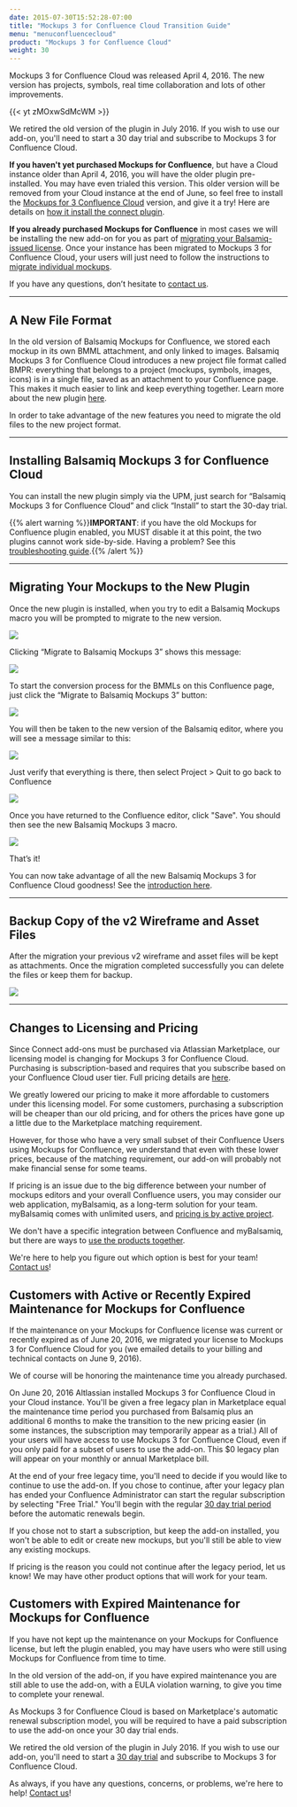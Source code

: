 ```yaml
---
date: 2015-07-30T15:52:28-07:00
title: "Mockups 3 for Confluence Cloud Transition Guide"
menu: "menuconfluencecloud" 
product: "Mockups 3 for Confluence Cloud"
weight: 30
---
```


Mockups 3 for Confluence Cloud was released April 4, 2016. The new version has projects, symbols, real time collaboration and lots of other improvements.

{{< yt zMOxwSdMcWM >}}

We retired the old version of the plugin in July 2016. If you wish to use our add-on, you'll need to start a 30 day trial and subscribe to Mockups 3 for Confluence Cloud.

**If you haven't yet purchased Mockups for Confluence**, but have a Cloud instance older than April 4, 2016, you will have the older plugin pre-installed. You may have even trialed this version. This older version will be removed from your Cloud instance at the end of June, so feel free to install the [Mockups for 3 Confluence Cloud](https://marketplace.atlassian.com/plugins/com.balsamiq.mockups.confluence/cloud/overview) version, and give it a try! Here are details on [how it install the connect plugin](https://marketplace.atlassian.com/plugins/com.balsamiq.mockups.confluence/cloud/installation).

**If you already purchased Mockups for Confluence** in most cases we will be installing the new add-on for you as part of [migrating your Balsamiq-issued license](#changes-to-licensing-and-pricing). Once your instance has been migrated to Mockups 3 for Confluence Cloud, your users will just need to follow the instructions to [migrate individual mockups](#migrating-your-mockups-to-the-new-plugin).

If you have any questions, don’t hesitate to [contact us](https://balsamiq.com/company/contact/#/s/m4c).

---

## A New File Format

In the old version of Balsamiq Mockups for Confluence, we stored each mockup in its own BMML attachment, and only linked to images. Balsamiq Mockups 3 for Confluence Cloud introduces a new project file format called BMPR: everything that belongs to a project (mockups, symbols, images, icons) is in a single file, saved as an attachment to your Confluence page. This makes it much easier to link and keep everything together. Learn more about the new plugin [here](../intro/).

In order to take advantage of the new features you need to migrate the old files to the new project format.

---

## Installing Balsamiq Mockups 3 for Confluence Cloud

You can install the new plugin simply via the UPM, just search for “Balsamiq Mockups 3 for Confluence Cloud” and click “Install” to start the 30-day trial.

{{% alert warning %}}**IMPORTANT**: if you have the old Mockups for Confluence plugin enabled, you MUST disable it at this point, the two plugins cannot work side-by-side. Having a problem? See this [troubleshooting guide](http://support.balsamiq.com/plugins/unknownmacro/).{{% /alert %}}

---

## Migrating Your Mockups to the New Plugin

Once the new plugin is installed, when you try to edit a Balsamiq Mockups macro you will be prompted to migrate to the new version.

![](//media.balsamiq.com/img/support/docs/confluence/transitionguide/migrateMacroEditor.png)

Clicking “Migrate to Balsamiq Mockups 3” shows this message:

![](//media.balsamiq.com/img/support/docs/confluence/transitionguide/migrateMessage.png)

To start the conversion process for the BMMLs on this Confluence page, just click the “Migrate to Balsamiq Mockups 3” button:

![](//media.balsamiq.com/img/support/docs/confluence/transitionguide/transition3.png)

You will then be taken to the new version of the Balsamiq editor, where you will see a message similar to this:

![](//media.balsamiq.com/img/support/docs/confluence/transitionguide/transition4.png)

Just verify that everything is there, then select Project > Quit to go back to Confluence

![](//media.balsamiq.com/img/support/docs/confluence/transitionguide/transition5.png)

Once you have returned to the Confluence editor, click "Save". You should then see the new Balsamiq Mockups 3 macro.

![](//media.balsamiq.com/img/support/docs/confluence/transitionguide/interactiveMacro.png)

That’s it!

You can now take advantage of all the new Balsamiq Mockups 3 for Confluence Cloud goodness! See the [introduction here](../intro/).

---

## Backup Copy of the v2 Wireframe and Asset Files

After the migration your previous v2 wireframe and asset files will be kept as attachments. Once the migration completed successfully you can delete the files or keep them for backup.

![](//media.balsamiq.com/img/support/docs/confluence/transitionguide/attchments.png)


---

## Changes to Licensing and Pricing

Since Connect add-ons must be purchased via Atlassian Marketplace, our licensing model is changing for Mockups 3 for Confluence Cloud. Purchasing is subscription-based and requires that you subscribe based on your Confluence Cloud user tier. Full pricing details are [here](https://marketplace.atlassian.com/plugins/com.balsamiq.mockups.confluence/cloud/pricing).

We greatly lowered our pricing to make it more affordable to customers under this licensing model. For some customers, purchasing a subscription will be cheaper than our old pricing, and for others the prices have gone up a little due to the Marketplace matching requirement.

However, for those who have a very small subset of their Confluence Users using Mockups for Confluence, we understand that even with these lower prices, because of the matching requirement, our add-on will probably not make financial sense for some teams.

If pricing is an issue due to the big difference between your number of mockups editors and your overall Confluence users, you may consider our web application, myBalsamiq, as a long-term solution for your team. myBalsamiq comes with unlimited users, and [pricing is by active project](https://balsamiq.com/buy/#myb).

We don't have a specific integration between Confluence and myBalsamiq, but there are ways to [use the products together](https://support.balsamiq.com/mybalsamiq/mybandatlassian/).

We're here to help you figure out which option is best for your team!  [Contact us](https://balsamiq.com/company/contact/#/s/m4c)!

## Customers with Active or Recently Expired Maintenance for Mockups for Confluence

If the maintenance on your Mockups for Confluence license was current or recently expired as of June 20, 2016, we migrated your license to Mockups 3 for Confluence Cloud for you (we emailed details to your billing and technical contacts on June 9, 2016).

We of course will be honoring the maintenance time you already purchased.

On June 20, 2016 Altlassian installed Mockups 3 for Confluence Cloud in your Cloud instance. You'll be given a free legacy plan in Marketplace equal the maintenance time period you purchased from Balsamiq plus an additional 6 months to make the transition to the new pricing easier (in some instances, the subscription may temporarily appear as a trial.) All of your users will have access to use Mockups 3 for Confluence Cloud, even if you only paid for a subset of users to use the add-on. This $0 legacy plan will appear on your monthly or annual Marketplace bill.

At the end of your free legacy time, you'll need to decide if you would like to continue to use the add-on. If you chose to continue, after your legacy plan has ended your Confluence Administrator can start the regular subscription by selecting "Free Trial."  You'll begin with the regular [30 day trial period](https://marketplace.atlassian.com/plugins/com.balsamiq.mockups.confluence/cloud/installation) before the automatic renewals begin.

If you chose not to start a subscription, but keep the add-on installed, you won't be able to edit or create new mockups, but you'll still be able to view any existing mockups.

If pricing is the reason you could not continue after the legacy period, let us know! We may have other product options that will work for your team.

## Customers with Expired Maintenance for Mockups for Confluence

If you have not kept up the maintenance on your Mockups for Confluence license, but left the plugin enabled, you may have users who were still using Mockups for Confluence from time to time.

In the old version of the add-on, if you have expired maintenance you are still able to use the add-on, with a EULA violation warning, to give you time to complete your renewal.

As Mockups 3 for Confluence Cloud is based on Marketplace's automatic renewal subscription model, you will be required to have a paid subscription to use the add-on once your 30 day trial ends.

We retired the old version of the plugin in July 2016. If you wish to use our add-on, you'll need to start a [30 day trial](https://marketplace.atlassian.com/plugins/com.balsamiq.mockups.confluence/cloud/installation) and subscribe to Mockups 3 for Confluence Cloud.

As always, if you have any questions, concerns, or problems, we're here to help! [Contact us](https://balsamiq.com/company/contact/#/s/m4c)!
